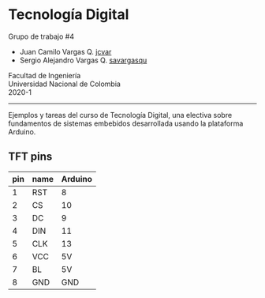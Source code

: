 # Tecnología Digital

Grupo de trabajo #4
- Juan Camilo Vargas Q. [jcvar](https://github.com/jcvar)
- Sergio Alejandro Vargas Q. [savargasqu](https://github.com/savargasqu)

Facultad de Ingeniería\
Universidad Nacional de Colombia\
2020-1

----

Ejemplos y tareas del curso de Tecnología Digital, una electiva sobre fundamentos de sistemas embebidos desarrollada usando la plataforma Arduino.

## TFT pins

| pin | name | Arduino |
|-----|------|---------|
| 1   |  RST | 8       |
| 2   |  CS  | 10      |
| 3   |  DC  | 9       |
| 4   |  DIN | 11      |
| 5   |  CLK | 13      |
| 6   |  VCC | 5V      |
| 7   |  BL  | 5V      |
| 8   |  GND | GND     |
